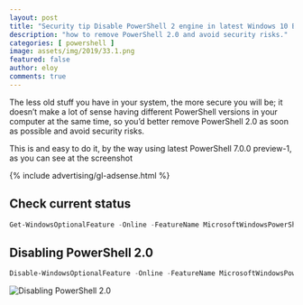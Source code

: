 ```yaml
---
layout: post
title: "Security tip Disable PowerShell 2 engine in latest Windows 10 Builds"
description: "how to remove PowerShell 2.0 and avoid security risks."
categories: [ powershell ]
image: assets/img/2019/33.1.png
featured: false
author: eloy
comments: true
---
```


The less old stuff you have in your system, the more secure you will be; it doesn’t make a lot of sense having different PowerShell versions in your computer at the same time, so you’d better remove PowerShell 2.0 as soon as possible and avoid security risks.

This is and easy to do it, by the way using latest PowerShell 7.0.0 preview-1, as you can see at the screenshot

{% include advertising/gl-adsense.html %}

## Check current status
```powershell
Get-WindowsOptionalFeature -Online -FeatureName MicrosoftWindowsPowerShellV2
```

## Disabling PowerShell 2.0
```powershell
Disable-WindowsOptionalFeature -Online -FeatureName MicrosoftWindowsPowerShellV2Root
```

![Disabling PowerShell 2.0]({{site.baseurl}}/assets/img/2019/33.1.png)
